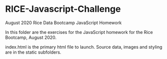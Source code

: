 # RICE-Javascript-Challenge
August 2020 Rice Data Bootcamp JavaScript Homework

In this folder are the exercises for the JavaScript homework for the Rice Bootcamp, August 2020.

index.html is the primary html file to launch. Source data, images and styling are in the static subfolders.

